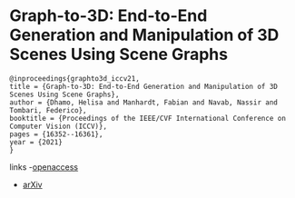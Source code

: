 # Graph-to-3D: End-to-End Generation and Manipulation of 3D Scenes Using Scene Graphs

```
@inproceedings{graphto3d_iccv21,
title = {Graph-to-3D: End-to-End Generation and Manipulation of 3D Scenes Using Scene Graphs},
author = {Dhamo, Helisa and Manhardt, Fabian and Navab, Nassir and Tombari, Federico},
booktitle = {Proceedings of the IEEE/CVF International Conference on Computer Vision (ICCV)},
pages = {16352--16361},
year = {2021}
}
```

links
-[openaccess](http://openaccess.thecvf.com//content/ICCV2021/html/Dhamo_Graph-to-3D_End-to-End_Generation_and_Manipulation_of_3D_Scenes_Using_Scene_ICCV_2021_paper.html)
- [arXiv](https://arxiv.org/abs/2108.08841)
